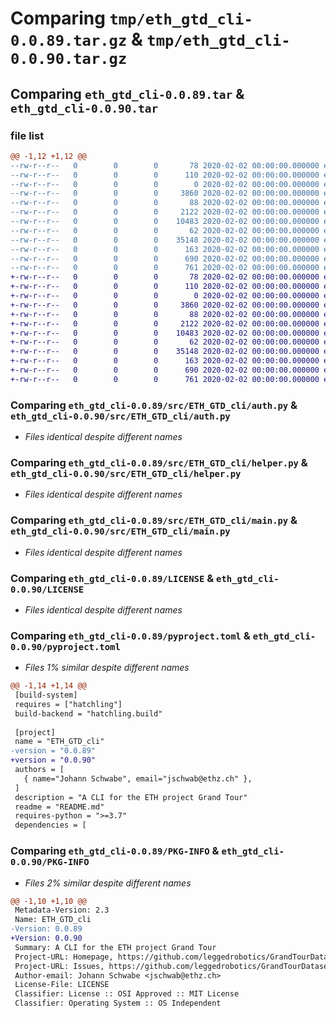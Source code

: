 # Comparing `tmp/eth_gtd_cli-0.0.89.tar.gz` & `tmp/eth_gtd_cli-0.0.90.tar.gz`

## Comparing `eth_gtd_cli-0.0.89.tar` & `eth_gtd_cli-0.0.90.tar`

### file list

```diff
@@ -1,12 +1,12 @@
--rw-r--r--   0        0        0       78 2020-02-02 00:00:00.000000 eth_gtd_cli-0.0.89/deploy.sh
--rw-r--r--   0        0        0      110 2020-02-02 00:00:00.000000 eth_gtd_cli-0.0.89/requirements.txt
--rw-r--r--   0        0        0        0 2020-02-02 00:00:00.000000 eth_gtd_cli-0.0.89/src/ETH_GTD_cli/__init__.py
--rw-r--r--   0        0        0     3860 2020-02-02 00:00:00.000000 eth_gtd_cli-0.0.89/src/ETH_GTD_cli/auth.py
--rw-r--r--   0        0        0       88 2020-02-02 00:00:00.000000 eth_gtd_cli-0.0.89/src/ETH_GTD_cli/consts.py
--rw-r--r--   0        0        0     2122 2020-02-02 00:00:00.000000 eth_gtd_cli-0.0.89/src/ETH_GTD_cli/helper.py
--rw-r--r--   0        0        0    10483 2020-02-02 00:00:00.000000 eth_gtd_cli-0.0.89/src/ETH_GTD_cli/main.py
--rw-r--r--   0        0        0       62 2020-02-02 00:00:00.000000 eth_gtd_cli-0.0.89/.gitignore
--rw-r--r--   0        0        0    35148 2020-02-02 00:00:00.000000 eth_gtd_cli-0.0.89/LICENSE
--rw-r--r--   0        0        0      163 2020-02-02 00:00:00.000000 eth_gtd_cli-0.0.89/README.md
--rw-r--r--   0        0        0      690 2020-02-02 00:00:00.000000 eth_gtd_cli-0.0.89/pyproject.toml
--rw-r--r--   0        0        0      761 2020-02-02 00:00:00.000000 eth_gtd_cli-0.0.89/PKG-INFO
+-rw-r--r--   0        0        0       78 2020-02-02 00:00:00.000000 eth_gtd_cli-0.0.90/deploy.sh
+-rw-r--r--   0        0        0      110 2020-02-02 00:00:00.000000 eth_gtd_cli-0.0.90/requirements.txt
+-rw-r--r--   0        0        0        0 2020-02-02 00:00:00.000000 eth_gtd_cli-0.0.90/src/ETH_GTD_cli/__init__.py
+-rw-r--r--   0        0        0     3860 2020-02-02 00:00:00.000000 eth_gtd_cli-0.0.90/src/ETH_GTD_cli/auth.py
+-rw-r--r--   0        0        0       88 2020-02-02 00:00:00.000000 eth_gtd_cli-0.0.90/src/ETH_GTD_cli/consts.py
+-rw-r--r--   0        0        0     2122 2020-02-02 00:00:00.000000 eth_gtd_cli-0.0.90/src/ETH_GTD_cli/helper.py
+-rw-r--r--   0        0        0    10483 2020-02-02 00:00:00.000000 eth_gtd_cli-0.0.90/src/ETH_GTD_cli/main.py
+-rw-r--r--   0        0        0       62 2020-02-02 00:00:00.000000 eth_gtd_cli-0.0.90/.gitignore
+-rw-r--r--   0        0        0    35148 2020-02-02 00:00:00.000000 eth_gtd_cli-0.0.90/LICENSE
+-rw-r--r--   0        0        0      163 2020-02-02 00:00:00.000000 eth_gtd_cli-0.0.90/README.md
+-rw-r--r--   0        0        0      690 2020-02-02 00:00:00.000000 eth_gtd_cli-0.0.90/pyproject.toml
+-rw-r--r--   0        0        0      761 2020-02-02 00:00:00.000000 eth_gtd_cli-0.0.90/PKG-INFO
```

### Comparing `eth_gtd_cli-0.0.89/src/ETH_GTD_cli/auth.py` & `eth_gtd_cli-0.0.90/src/ETH_GTD_cli/auth.py`

 * *Files identical despite different names*

### Comparing `eth_gtd_cli-0.0.89/src/ETH_GTD_cli/helper.py` & `eth_gtd_cli-0.0.90/src/ETH_GTD_cli/helper.py`

 * *Files identical despite different names*

### Comparing `eth_gtd_cli-0.0.89/src/ETH_GTD_cli/main.py` & `eth_gtd_cli-0.0.90/src/ETH_GTD_cli/main.py`

 * *Files identical despite different names*

### Comparing `eth_gtd_cli-0.0.89/LICENSE` & `eth_gtd_cli-0.0.90/LICENSE`

 * *Files identical despite different names*

### Comparing `eth_gtd_cli-0.0.89/pyproject.toml` & `eth_gtd_cli-0.0.90/pyproject.toml`

 * *Files 1% similar despite different names*

```diff
@@ -1,14 +1,14 @@
 [build-system]
 requires = ["hatchling"]
 build-backend = "hatchling.build"
 
 [project]
 name = "ETH_GTD_cli"
-version = "0.0.89"
+version = "0.0.90"
 authors = [
   { name="Johann Schwabe", email="jschwab@ethz.ch" },
 ]
 description = "A CLI for the ETH project Grand Tour"
 readme = "README.md"
 requires-python = ">=3.7"
 dependencies = [
```

### Comparing `eth_gtd_cli-0.0.89/PKG-INFO` & `eth_gtd_cli-0.0.90/PKG-INFO`

 * *Files 2% similar despite different names*

```diff
@@ -1,10 +1,10 @@
 Metadata-Version: 2.3
 Name: ETH_GTD_cli
-Version: 0.0.89
+Version: 0.0.90
 Summary: A CLI for the ETH project Grand Tour
 Project-URL: Homepage, https://github.com/leggedrobotics/GrandTourDatasets
 Project-URL: Issues, https://github.com/leggedrobotics/GrandTourDatasets/issues
 Author-email: Johann Schwabe <jschwab@ethz.ch>
 License-File: LICENSE
 Classifier: License :: OSI Approved :: MIT License
 Classifier: Operating System :: OS Independent
```


